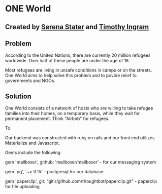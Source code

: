 # ONE World

 Created by [Serena Stater](https://www.linkedin.com/in/serena-stater-912115111) and [Timothy Ingram](https://www.linkedin.com/in/timothy-ingram-40366852)
 ----

## Problem

According to the United Nations, there are currently 20 million refugees worldwide. Over half of these people are under the age of 18.

Most refugees are living in unsafe conditions in camps or on the streets. One World aims to help solve this problem and to povide relief to governments and NGOs.

## Solution

One World consists of a network of hosts who are willing to take refugee families into their homes, on a temporary basis, while they wait for permanent placement. Think "Airbnb" for refugees.

To


Our backend was constructed with ruby on rails and our front end utilizes Materialize and Javascript.

Gems include the following:

gem 'mailboxer', github: 'mailboxer/mailboxer' - for our messaging system

gem 'pg', '~> 0.15' - postgresql for our database

gem 'paperclip', git: "git://github.com/thoughtbot/paperclip.git" - paperclip for file uploading

